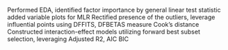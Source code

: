 Performed EDA, identified factor importance by general linear test statistic added variable plots for MLR
 Rectified presence of the outliers, leverage influential points using DFFITS, DFBETAS measure Cook’s distance
 Constructed interaction-effect models utilizing forward best subset selection, leveraging Adjusted R2, AIC BIC
